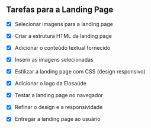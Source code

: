 ## Tarefas para a Landing Page

- [x] Selecionar imagens para a landing page
- [x] Criar a estrutura HTML da landing page
- [x] Adicionar o conteúdo textual fornecido
- [x] Inserir as imagens selecionadas
- [x] Estilizar a landing page com CSS (design responsivo)
- [x] Adicionar o logo da Elosaúde
- [x] Testar a landing page no navegador
- [x] Refinar o design e a responsividade
- [x] Entregar a landing page ao usuário

